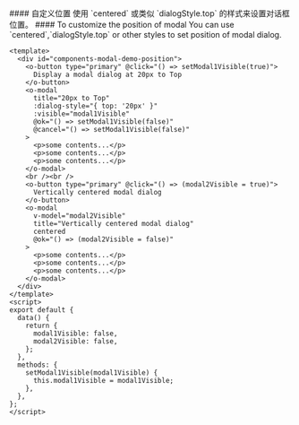 <cn>
#### 自定义位置
使用 `centered` 或类似 `dialogStyle.top` 的样式来设置对话框位置。
</cn>

<us>
#### To customize the position of modal
You can use `centered`,`dialogStyle.top` or other styles to set position of modal dialog.
</us>

```vue
<template>
  <div id="components-modal-demo-position">
    <o-button type="primary" @click="() => setModal1Visible(true)">
      Display a modal dialog at 20px to Top
    </o-button>
    <o-modal
      title="20px to Top"
      :dialog-style="{ top: '20px' }"
      :visible="modal1Visible"
      @ok="() => setModal1Visible(false)"
      @cancel="() => setModal1Visible(false)"
    >
      <p>some contents...</p>
      <p>some contents...</p>
      <p>some contents...</p>
    </o-modal>
    <br /><br />
    <o-button type="primary" @click="() => (modal2Visible = true)">
      Vertically centered modal dialog
    </o-button>
    <o-modal
      v-model="modal2Visible"
      title="Vertically centered modal dialog"
      centered
      @ok="() => (modal2Visible = false)"
    >
      <p>some contents...</p>
      <p>some contents...</p>
      <p>some contents...</p>
    </o-modal>
  </div>
</template>
<script>
export default {
  data() {
    return {
      modal1Visible: false,
      modal2Visible: false,
    };
  },
  methods: {
    setModal1Visible(modal1Visible) {
      this.modal1Visible = modal1Visible;
    },
  },
};
</script>
```
